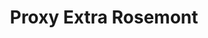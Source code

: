 ---
title: "Proxy Extra Rosemont"
url: /trois-rivieres-ouest/proxy-extra-rosemont/
shop: convenience
---